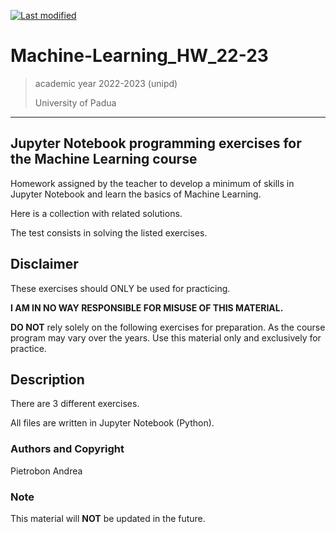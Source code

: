 [![Last modified](https://img.shields.io/badge/Last%20modified-10--Aug--2021-red)](https://github.com/Piero24/F.SW16-17)
# Machine-Learning_HW_22-23

> academic year 2022-2023 (unipd)
>
> University of Padua

---

## Jupyter Notebook programming exercises for the Machine Learning course


Homework assigned by the teacher to develop a minimum of skills in Jupyter Notebook and learn the basics of Machine Learning.

Here is a collection with related solutions.

The test consists in solving the listed exercises.


## Disclaimer


These exercises should ONLY be used for practicing.


**I AM IN NO WAY RESPONSIBLE FOR MISUSE OF THIS MATERIAL.**


**DO NOT** rely solely on the following exercises for preparation.
As the course program may vary over the years.
Use this material only and exclusively for practice.


## Description


There are 3 different exercises.

All files are written in Jupyter Notebook (Python).


### Authors and Copyright

Pietrobon Andrea

### Note

This material will **NOT** be updated in the future.

